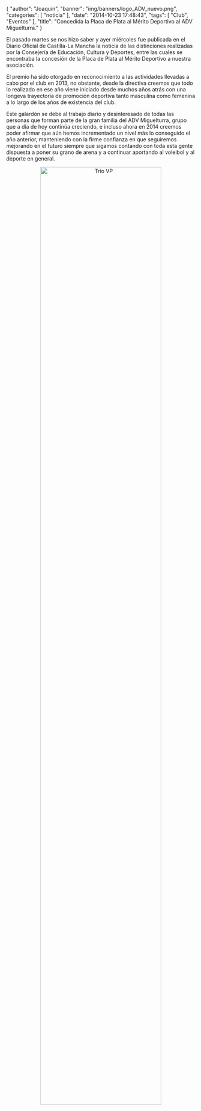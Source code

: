 {
  "author": "Joaquín", 
  "banner": "img/banners/logo_ADV_nuevo.png", 
  "categories": [
    "noticia"
  ], 
  "date": "2014-10-23 17:48:43", 
  "tags": [
    "Club", 
    "Eventos"
  ], 
  "title": "Concedida la Placa de Plata al Mérito Deportivo al ADV Miguelturra."
}

El pasado martes se nos hizo saber y ayer miércoles fue publicada en el Diario Oficial de Castilla-La Mancha la noticia de las distinciones realizadas por la Consejería de Educación, Cultura y Deportes, entre las cuales se encontraba la concesión de la Placa de Plata al Mérito Deportivo a nuestra asociación.

El premio ha sido otorgado en reconocimiento a las actividades llevadas a cabo por el club en 2013, no obstante, desde la directiva creemos que todo lo realizado en ese año viene iniciado desde muchos años atrás con una longeva trayectoria de promoción deportiva tanto masculina como femenina a lo largo de los años de existencia del club.

Este galardón se debe al trabajo diario y desinteresado de todas las personas que forman parte de la gran familia del ADV Miguelturra, grupo que a día de hoy continúa creciendo, e incluso ahora en 2014 creemos poder afirmar que aún hemos incrementado un nivel más lo conseguido el año anterior, manteniendo con la firme confianza en que seguiremos mejorando en el futuro siempre que sigamos contando con toda esta gente dispuesta a poner su grano de arena y a continuar aportando al voleibol y al deporte en general.

<center>
<a target="_new" href="http://www.advmiguelturra.org/img/banners/logo_ADV_nuevo.png"> 
<img alt="Trio VP" width="80%" align="center" src="http://www.advmiguelturra.org/img/banners/logo_ADV_nuevo.png"/> </a> </center>

